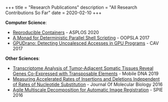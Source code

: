 +++
title = "Research Publications"
description = "All Research Contributions So Far"
date = 2020-02-10
+++

**Computer Science**:
- [Reproducible Containers](/resources/publications/dettrace.pdf) - ASPLOS 2020
- [A Monad for Deterministic Parallel Shell Scripting](/resources/publications/detflow.pdf) - OOPSLA 2017
- [GPUDrano: Detecting Uncoalesced Accesses in GPU Programs](/resources/publications/gpudrano.pdf) - CAV 2017



**Other Sciences**:
- [Transcriptome Analysis of Tumor-Adjacent Somatic Tissues Reveal Genes Co-Expressed with Transposable Elements](/resources/publications/indels.pdf) - Mobile DNA 2019
- [Measuring Accelerated Rates of Insertions and Deletions Independent of Rates of Nucleotide Substitution](/resources/publications/indels.pdf) - Journal Of Molecular Biology 2016
- [Agile Multiscale Decomposition for Automatic Image Registration](/resources/publications/shearlets.pdf) - SPIE 2016
